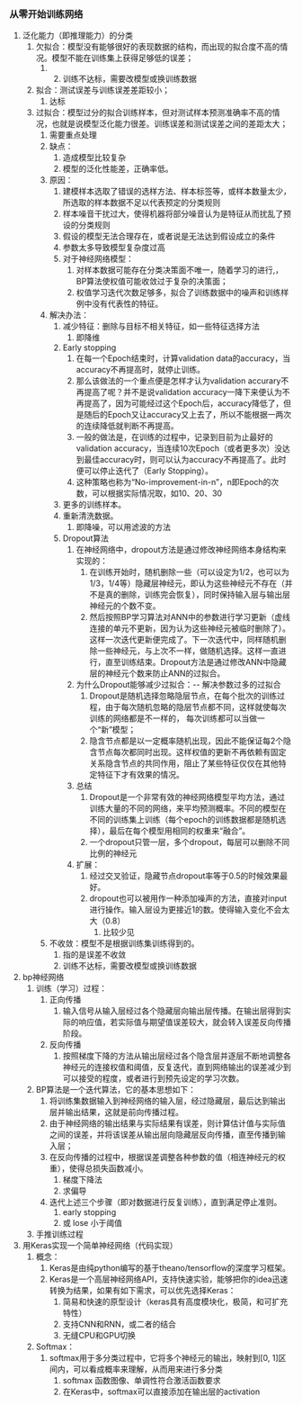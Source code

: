 ### 从零开始训练网络
1. 泛化能力（即推理能力）的分类
    1. 欠拟合：模型没有能够很好的表现数据的结构，而出现的拟合度不高的情况。模型不能在训练集上获得足够低的误差；
        1. 2. 训练不达标，需要改模型或换训练数据
    2. 拟合：测试误差与训练误差差距较小；
        1. 达标
    3. 过拟合：模型过分的拟合训练样本，但对测试样本预测准确率不高的情况，也就是说模型泛化能力很差。训练误差和测试误差之间的差距太大；
        1. 需要重点处理
        2. 缺点：
            1. 造成模型比较复杂
            2. 模型的泛化性能差，正确率低。
        3. 原因：
            1. 建模样本选取了错误的选样方法、样本标签等，或样本数量太少，所选取的样本数据不足以代表预定的分类规则
            2. 样本噪音干扰过大，使得机器将部分噪音认为是特征从而扰乱了预设的分类规则
            3. 假设的模型无法合理存在，或者说是无法达到假设成立的条件
            4. 参数太多导致模型复杂度过高
            5. 对于神经网络模型：
                1. 对样本数据可能存在分类决策面不唯一，随着学习的进行,，BP算法使权值可能收敛过于复杂的决策面；
                2. 权值学习迭代次数足够多，拟合了训练数据中的噪声和训练样例中没有代表性的特征。
        4. 解决办法：
            1. 减少特征：删除与目标不相关特征，如一些特征选择方法
                1. 即降维
            2. Early stopping
                1. 在每一个Epoch结束时，计算validation data的accuracy，当accuracy不再提高时，就停止训练。
                2. 那么该做法的一个重点便是怎样才认为validation accurary不再提高了呢？并不是说validation accuracy一降下来便认为不再提高了，因为可能经过这个Epoch后，accuracy降低了，但是随后的Epoch又让accuracy又上去了，所以不能根据一两次的连续降低就判断不再提高。
                3. 一般的做法是，在训练的过程中，记录到目前为止最好的validation accuracy，当连续10次Epoch（或者更多次）没达到最佳accuracy时，则可以认为accuracy不再提高了。此时便可以停止迭代了（Early Stopping）。
                4. 这种策略也称为“No-improvement-in-n”，n即Epoch的次数，可以根据实际情况取，如10、20、30
            3. 更多的训练样本。
            4. 重新清洗数据。
                1. 即降噪，可以用滤波的方法
            5. Dropout算法
                1. 在神经网络中，dropout方法是通过修改神经网络本身结构来实现的：
                    1. 在训练开始时，随机删除一些（可以设定为1/2，也可以为1/3，1/4等）隐藏层神经元，即认为这些神经元不存在（并不是真的删除，训练完会恢复），同时保持输入层与输出层神经元的个数不变。
                    2. 然后按照BP学习算法对ANN中的参数进行学习更新（虚线连接的单元不更新，因为认为这些神经元被临时删除了）。这样一次迭代更新便完成了。下一次迭代中，同样随机删除一些神经元，与上次不一样，做随机选择。这样一直进行，直至训练结束。Dropout方法是通过修改ANN中隐藏层的神经元个数来防止ANN的过拟合。
                2. 为什么Dropout能够减少过拟合：-- 解决参数过多的过拟合
                    1. Dropout是随机选择忽略隐层节点，在每个批次的训练过程，由于每次随机忽略的隐层节点都不同，这样就使每次训练的网络都是不一样的， 每次训练都可以当做一个“新”模型；
                    2. 隐含节点都是以一定概率随机出现，因此不能保证每2个隐含节点每次都同时出现。这样权值的更新不再依赖有固定关系隐含节点的共同作用，阻止了某些特征仅仅在其他特定特征下才有效果的情况。
                3. 总结
                    1. Dropout是一个非常有效的神经网络模型平均方法，通过训练大量的不同的网络，来平均预测概率。不同的模型在不同的训练集上训练（每个epoch的训练数据都是随机选择），最后在每个模型用相同的权重来“融合”。
                    2. 一个dropout只管一层，多个dropout，每层可以删除不同比例的神经元
                4. 扩展：
                    1. 经过交叉验证，隐藏节点dropout率等于0.5的时候效果最好。
                    2. dropout也可以被用作一种添加噪声的方法，直接对input进行操作。输入层设为更接近1的数。使得输入变化不会太大（0.8）
                        1. 比较少见  
        4. 不收敛：模型不是根据训练集训练得到的。
            1. 指的是误差不收敛
            2. 训练不达标，需要改模型或换训练数据
2. bp神经网络
    1. 训练（学习）过程：
        1. 正向传播
            1. 输入信号从输入层经过各个隐藏层向输出层传播。在输出层得到实际的响应值，若实际值与期望值误差较大，就会转入误差反向传播阶段。
        2. 反向传播
            1. 按照梯度下降的方法从输出层经过各个隐含层并逐层不断地调整各神经元的连接权值和阈值，反复迭代，直到网络输出的误差减少到可以接受的程度，或者进行到预先设定的学习次数。
    2. BP算法是一个迭代算法，它的基本思想如下：
        1. 将训练集数据输入到神经网络的输入层，经过隐藏层，最后达到输出层并输出结果，这就是前向传播过程。
        2. 由于神经网络的输出结果与实际结果有误差，则计算估计值与实际值之间的误差，并将该误差从输出层向隐藏层反向传播，直至传播到输入层；
        3. 在反向传播的过程中，根据误差调整各种参数的值（相连神经元的权重），使得总损失函数减小。
            1. 梯度下降法
            2. 求偏导
        4. 迭代上述三个步骤（即对数据进行反复训练），直到满足停止准则。
            1. early stopping
            2. 或 lose 小于阈值
    3. 手推训练过程
3. 用Keras实现一个简单神经网络（代码实现）
    1. 概念：
        1. Keras是由纯python编写的基于theano/tensorflow的深度学习框架。
        2. Keras是一个高层神经网络API，支持快速实验，能够把你的idea迅速转换为结果，如果有如下需求，可以优先选择Keras：
            1. 简易和快速的原型设计（keras具有高度模块化，极简，和可扩充特性）
            2. 支持CNN和RNN，或二者的结合
            3. 无缝CPU和GPU切换
    2. Softmax：
        1. softmax用于多分类过程中，它将多个神经元的输出，映射到[0, 1]区间内，可以看成概率来理解，从而用来进行多分类
            1. softmax 函数图像、单调性符合激活函数要求
            2. 在Keras中，softmax可以直接添加在输出层的activation
